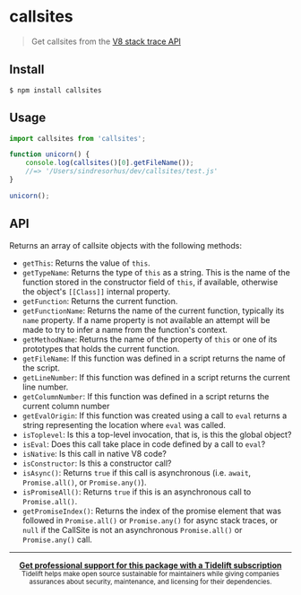 # callsites

> Get callsites from the [V8 stack trace API](https://v8.dev/docs/stack-trace-api)

## Install

```
$ npm install callsites
```

## Usage

```js
import callsites from 'callsites';

function unicorn() {
	console.log(callsites()[0].getFileName());
	//=> '/Users/sindresorhus/dev/callsites/test.js'
}

unicorn();
```

## API

Returns an array of callsite objects with the following methods:

- `getThis`: Returns the value of `this`.
- `getTypeName`: Returns the type of `this` as a string. This is the name of the function stored in the constructor field of `this`, if available, otherwise the object's `[[Class]]` internal property.
- `getFunction`: Returns the current function.
- `getFunctionName`: Returns the name of the current function, typically its `name` property. If a name property is not available an attempt will be made to try to infer a name from the function's context.
- `getMethodName`: Returns the name of the property of `this` or one of its prototypes that holds the current function.
- `getFileName`: If this function was defined in a script returns the name of the script.
- `getLineNumber`: If this function was defined in a script returns the current line number.
- `getColumnNumber`: If this function was defined in a script returns the current column number
- `getEvalOrigin`: If this function was created using a call to `eval` returns a string representing the location where `eval` was called.
- `isToplevel`: Is this a top-level invocation, that is, is this the global object?
- `isEval`: Does this call take place in code defined by a call to `eval`?
- `isNative`: Is this call in native V8 code?
- `isConstructor`: Is this a constructor call?
- `isAsync()`: 	Returns `true` if this call is asynchronous (i.e. `await`, `Promise.all()`, or `Promise.any()`).
- `isPromiseAll()`: Returns `true` if this is an asynchronous call to `Promise.all()`.
- `getPromiseIndex()`: Returns the index of the promise element that was followed in `Promise.all()` or `Promise.any()` for async stack traces, or `null` if the CallSite is not an asynchronous `Promise.all()` or `Promise.any()` call.
	
	
---

<div align="center">
	<b>
		<a href="https://tidelift.com/subscription/pkg/npm-callsites?utm_source=npm-callsites&utm_medium=referral&utm_campaign=readme">Get professional support for this package with a Tidelift subscription</a>
	</b>
	<br>
	<sub>
		Tidelift helps make open source sustainable for maintainers while giving companies<br>assurances about security, maintenance, and licensing for their dependencies.
	</sub>
</div>
